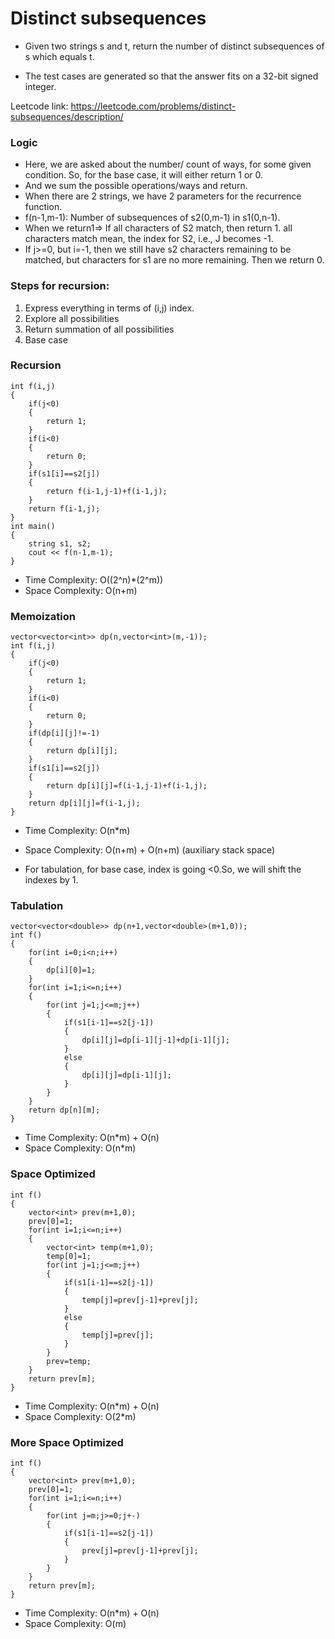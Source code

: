 # Distinct subsequences
- Given two strings s and t, return the number of distinct subsequences of s which equals t.

- The test cases are generated so that the answer fits on a 32-bit signed integer.

Leetcode link: https://leetcode.com/problems/distinct-subsequences/description/
### Logic
- Here, we are asked about the number/ count of ways, for some given condition. So, for the base case, it will either return 1 or 0.
- And we sum the possible operations/ways and return.
- When there are 2 strings, we have 2 parameters for the recurrence function.
- f(n-1,m-1): Number of subsequences of s2(0,m-1) in s1(0,n-1). 
- When we return1=> If all characters of S2 match, then return 1. all characters match mean, the index for S2, i.e., J becomes -1.
- If j>=0, but i=-1, then we still have s2 characters remaining to be matched, but characters for s1 are no more remaining. Then we return 0.

### Steps for recursion:
1. Express everything in terms of (i,j) index.
2. Explore all possibilities
3. Return summation of all possibilities
4. Base case

### Recursion
```
int f(i,j)
{
    if(j<0)
    {
        return 1;
    }
    if(i<0)
    {
        return 0;
    }
    if(s1[i]==s2[j])
    {
        return f(i-1,j-1)+f(i-1,j);
    }
    return f(i-1,j);
}
int main()
{
    string s1, s2;
    cout << f(n-1,m-1);
}
```
- Time Complexity: O((2^n)*(2^m))
- Space Complexity: O(n+m)

### Memoization
```
vector<vector<int>> dp(n,vector<int>(m,-1));
int f(i,j)
{
    if(j<0)
    {
        return 1;
    }
    if(i<0)
    {
        return 0;
    }
    if(dp[i][j]!=-1)
    {
        return dp[i][j];
    }
    if(s1[i]==s2[j])
    {
        return dp[i][j]=f(i-1,j-1)+f(i-1,j);
    }
    return dp[i][j]=f(i-1,j);
}
```
- Time Complexity: O(n*m)
- Space Complexity: O(n+m) + O(n+m) (auxiliary stack space)

- For tabulation, for base case, index is going <0.So, we will shift the indexes by 1.
### Tabulation
```
vector<vector<double>> dp(n+1,vector<double>(m+1,0));
int f()
{
    for(int i=0;i<n;i++)
    {
        dp[i][0]=1;
    }
    for(int i=1;i<=n;i++)
    {
        for(int j=1;j<=m;j++)
        {
            if(s1[i-1]==s2[j-1])
            {
                dp[i][j]=dp[i-1][j-1]+dp[i-1][j];
            }
            else
            {
                dp[i][j]=dp[i-1][j];
            }
        }
    }
    return dp[n][m];
}
```
- Time Complexity: O(n*m) + O(n)
- Space Complexity: O(n*m)

### Space Optimized
```
int f()
{
    vector<int> prev(m+1,0);
    prev[0]=1;
    for(int i=1;i<=n;i++)
    {
        vector<int> temp(m+1,0);
        temp[0]=1;
        for(int j=1;j<=m;j++)
        {
            if(s1[i-1]==s2[j-1])
            {
                temp[j]=prev[j-1]+prev[j];
            }
            else
            {
                temp[j]=prev[j];
            }
        }
        prev=temp;
    }
    return prev[m];
}
```
- Time Complexity: O(n*m) + O(n)
- Space Complexity: O(2*m)

### More Space Optimized
```
int f()
{
    vector<int> prev(m+1,0);
    prev[0]=1;
    for(int i=1;i<=n;i++)
    {
        for(int j=m;j>=0;j+-)
        {
            if(s1[i-1]==s2[j-1])
            {
                prev[j]=prev[j-1]+prev[j];
            }
        }
    }
    return prev[m];
}
```
- Time Complexity: O(n*m) + O(n)
- Space Complexity: O(m)